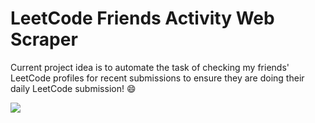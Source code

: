 # LeetCode Friends Activity Web Scraper
Current project idea is to automate the task of checking my friends' LeetCode profiles for recent submissions to ensure they are doing their daily LeetCode submission! :smile:

![](https://github.com/kerrydachow/leetcode-activity-scraper/blob/main/preview.png?raw=true)
